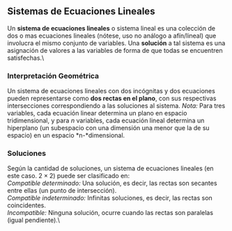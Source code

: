 Sistemas de Ecuaciones Lineales
-------------------------------

Un **sistema de ecuaciones lineales** o sistema lineal es una colección
de dos o mas ecuaciones lineales (nótese, uso no análogo a afín/lineal)
que involucra el mismo conjunto de variables. Una **solución** a tal
sistema es una asignación de valores a las variables de forma de que
todas se encuentren satisfechas.\

### Interpretación Geométrica

Un sistema de ecuaciones lineales con dos incógnitas y dos ecuaciones
pueden representarse como **dos rectas en el plano**, con sus
respectivas intersecciones correspondiendo a las soluciones al sistema.
*Nota:* Para tres variables, cada ecuación linear determina un plano en
espacio tridimensional, y para *n* variables, cada ecuación lineal
determina un hiperplano (un subespacio con una dimensión una menor que
la de su espacio) en un espacio *n-*dimensional.

### Soluciones

Según la cantidad de soluciones, un sistema de ecuaciones lineales (en
este caso. $2\times2$) puede ser clasificado en:\
*Compatible determinado:* Una solución, es decir, las rectas son
secantes entre ellas (un punto de intersección).\
*Compatible indeterminado:* Infinitas soluciones, es decir, las rectas
son coincidentes.\
*Incompatible:* Ninguna solución, ocurre cuando las rectas son paralelas
(igual pendiente).\